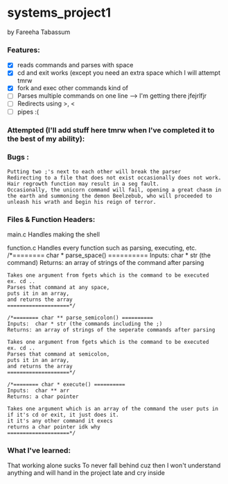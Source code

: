 # systems_project1
by Fareeha Tabassum

### Features:
- [x] reads commands and parses with space
- [x] cd and exit works (except you need an extra space which I will attempt tmrw
- [x] fork and exec other commands kind of
- [ ] Parses multiple commands on one line --> I'm getting there jfejrlfjr
- [ ] Redirects using >, <
- [ ] pipes :(	
### Attempted (I'll add stuff here tmrw when I've completed it to the best of my ability):
	
### Bugs :
	Putting two ;'s next to each other will break the parser
	Redirecting to a file that does not exist occasionally does not work.
	Hair regrowth function may result in a seg fault.
	Occasionally, the unicorn command will fail, opening a great chasm in the earth and summoning the demon Beelzebub, who will proceeded to unleash his wrath and begin his reign of terror.
	
### Files & Function Headers:
main.c
	Handles making the shell
	
function.c
	Handles every function such as parsing, executing, etc.
	/*======== char * parse_space() ==========
	Inputs: char * str (the command)
	Returns: an array of strings of the command after parsing 

	Takes one argument from fgets which is the command to be executed
	ex. cd ..
	Parses that command at any space, 
	puts it in an array,
	and returns the array
	====================*/

	/*======== char ** parse_semicolon() ==========
	Inputs:  char * str (the commands including the ;)
	Returns: an array of strings of the seperate commands after parsing 

	Takes one argument from fgets which is the command to be executed
	ex. cd ..
	Parses that command at semicolon, 
	puts it in an array,
	and returns the array
	====================*/

	/*======== char * execute() ==========
	Inputs:  char ** arr
	Returns: a char pointer

	Takes one argument which is an array of the command the user puts in
	if it's cd or exit, it just does it.
	it it's any other command it execs
	returns a char pointer idk why
	====================*/

### What I've learned:
  That working alone sucks
  To never fall behind cuz then I won't understand anything and will hand in the project late and cry inside

